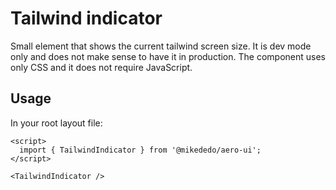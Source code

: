 # Tailwind indicator

Small element that shows the current tailwind screen size. It is dev mode only and does not make sense to have it in production. The component uses only CSS and it does not require JavaScript.

## Usage

In your root layout file:

```svelte title="+layout.svelte"
<script>
  import { TailwindIndicator } from '@mikededo/aero-ui';
</script>

<TailwindIndicator />
```
